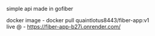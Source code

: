 simple api made in gofiber

docker image - docker pull quaintlotus8443/fiber-app:v1 <br>
live @ - https://fiber-app-b27i.onrender.com/
